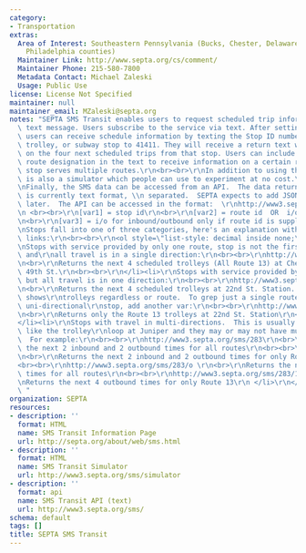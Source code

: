```yaml
---
category:
- Transportation
extras:
  Area of Interest: Southeastern Pennsylvania (Bucks, Chester, Delaware, Montgomery,
    Philadelphia counties)
  Maintainer Link: http://www.septa.org/cs/comment/
  Maintainer Phone: 215-580-7800
  Metadata Contact: Michael Zaleski
  Usage: Public Use
license: License Not Specified
maintainer: null
maintainer_email: MZaleski@septa.org
notes: "SEPTA SMS Transit enables users to request scheduled trip information via\
  \ text message. Users subscribe to the service via text. After setting up an account,\
  \ users can receive schedule information by texting the Stop ID number for a bus,\
  \ trolley, or subway stop to 41411. They will receive a return text with information\
  \ on the four next scheduled trips from that stop. Users can include the specific\
  \ route designation in the text to receive information on a certain route if the\
  \ stop serves multiple routes.\r\n<br><br>\r\nIn addition to using the SMS, there\
  \ is also a simulator which people can use to experiment at no cost.\r\n<br><br>\r\
  \nFinally, the SMS data can be accessed from an API.  The data returned by the API\
  \ is currently text format, \\n separated.  SEPTA expects to add JSON and XML versions\
  \ later.  The API can be accessed in the format:  \r\nhttp://www3.septa.org/sms/var1/var2/var3/\r\
  \n <br><br>\r\n[var1] = stop id\r\n<br>\r\n[var2] = route id  OR  i/o for inbound/outbound\r\
  \n<br>\r\n[var3] = i/o for inbound/outbound only if route id is supplied\r\n <br><br>\r\
  \nStops fall into one of three categories, here's an explanation with some sample\
  \ links:\r\n<br><br>\r\n<ol style=\"list-style: decimal inside none;\">\r\n<li>\r\
  \nStops with service provided by only one route, stop is not the first or last stop\
  \ and\r\nall travel is in a single direction:\r\n<br><br>\r\nhttp://www3.septa.org/sms/321\r\
  \n<br>\r\nReturns the next 4 scheduled trolleys (All Route 13) at Chester Ave &\
  \ 49th St.\r\n<br><br>\r\n</li><li>\r\nStops with service provided by multiple routes,\
  \ but all travel is in one direction:\r\n<br><br>\r\nhttp://www3.septa.org/sms/20645/\r\
  \n<br>\r\nReturns the next 4 scheduled trolleys at 22nd St. Station. Note the results\
  \ shows\r\ntrolleys regardless or route.  To grep just a single route, for a multi-route,\
  \ uni-directional\r\nstop, add another var:\r\n<br><br>\r\nhttp://www3.septa.org/sms/20645/13/\r\
  \n<br>\r\nReturns only the Route 13 trolleys at 22nd St. Station\r\n<br><br>\r\n\
  </li><li>\r\nStops with travel in multi-directions.  This is usually end points,\
  \ like the trolley\r\nloop at Juniper and they may or may not have multiple routes.\
  \  For example:\r\n<br><br>\r\nhttp://www3.septa.org/sms/283\r\n<br>\r\nReturns\
  \ the next 2 inbound and 2 outbound times for all routes\r\n<br><br>\r\nhttp://www3.septa.org/sms/283/13/\r\
  \n<br>\r\nReturns the next 2 inbound and 2 outbound times for only Route 13\r\n\
  <br><br>\r\nhttp://www3.septa.org/sms/283/o \r\n<br>\r\nReturns the next 4 outbound\
  \ times for all routes\r\n<br><br>\r\nhttp://www3.septa.org/sms/283/13/o \r\n<br>\r\
  \nReturns the next 4 outbound times for only Route 13\r\n </li>\r\n</ol>\r\n\r\n\
  \ "
organization: SEPTA
resources:
- description: ''
  format: HTML
  name: SMS Transit Information Page
  url: http://septa.org/about/web/sms.html
- description: ''
  format: HTML
  name: SMS Transit Simulator
  url: http://www3.septa.org/sms/simulator
- description: ''
  format: api
  name: SMS Transit API (text)
  url: http://www3.septa.org/sms/
schema: default
tags: []
title: SEPTA SMS Transit
---
```

